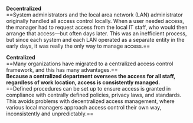 **Decentralized**  
==System administrators and the local area network (LAN) administrator originally handled all access control locally. When a user needed access, the manager had to request access from the local IT staff, who would then arrange that access—but often days later. This was an inefficient process, but since each system and each LAN operated as a separate entity in the early days, it was really the only way to manage access.==
 
**Centralized**  
==Many organizations have migrated to a centralized access control framework, and this has many advantages.==  
**Because a centralized department oversees the access for all staff, regardless of work location, access is consistently managed.**  
==Defined procedures can be set up to ensure access is granted in compliance with centrally defined policies, privacy laws, and standards. This avoids problems with decentralized access management, where various local managers approach access control their own way, inconsistently and unpredictably.==